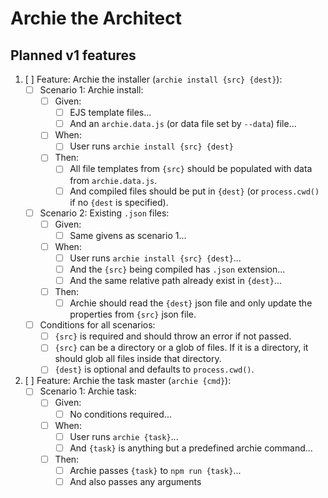 # Archie the Architect

## Planned v1 features

1. [ ] Feature: Archie the installer (`archie install {src} {dest}`):
    - [ ] Scenario 1: Archie install:
        - [ ] Given:
            - [ ] EJS template files...
            - [ ] And an `archie.data.js` (or data file set by `--data`) file...
        - [ ] When:
            - [ ] User runs `archie install {src} {dest}`
        - [ ] Then:
            - [ ] All file templates from `{src}` should be populated with data from `archie.data.js`.
            - [ ] And compiled files should be put in `{dest}` (or `process.cwd()` if no `{dest` is specified).
    - [ ] Scenario 2: Existing `.json` files:
        - [ ] Given:
            - [ ] Same givens as scenario 1...
        - [ ] When:
            - [ ] User runs `archie install {src} {dest}`...
            - [ ] And the `{src}` being compiled has `.json` extension...
            - [ ] And the same relative path already exist in `{dest}`...
        - [ ] Then:
            - [ ] Archie should read the `{dest}` json file and only update the properties from `{src}` json file.
    - [ ] Conditions for all scenarios:
        - [ ] `{src}` is required and should throw an error if not passed.
        - [ ] `{src}` can be a directory or a glob of files. If it is a directory, it should glob all files inside that directory.
        - [ ] `{dest}` is optional and defaults to `process.cwd()`.
2. [ ] Feature: Archie the task master (`archie {cmd}`):
    - [ ] Scenario 1: Archie task:
        - [ ] Given:
            - [ ] No conditions required...
        - [ ] When:
            - [ ] User runs `archie {task}`...
            - [ ] And `{task}` is anything but a predefined archie command...
        - [ ] Then:
            - [ ] Archie passes `{task}` to `npm run {task}`...
            - [ ] And also passes any arguments
